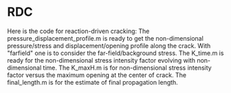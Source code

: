 # RDC
Here is the code for reaction-driven cracking:
The pressure_displacement_profile.m is ready to get the non-dimensional pressure/stress and displacement/opening profile along the crack. With "farfield" one is to consider the far-field/background stress.
The K_time.m is ready for the non-dimensional stress intensity factor evolving with non-dimensional time.
The K_maxH.m is for non-dimensional stress intensity factor versus the maximum opening at the center of crack.
The final_length.m is for the estimate of final propagation length. 
